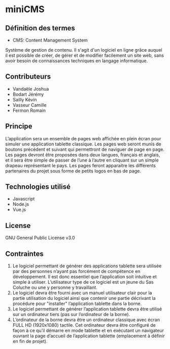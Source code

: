 # miniCMS

## Définition des termes
- CMS: Content Management System

Système de gestion de contenu. Il s'agit d'un logiciel en ligne grâce auquel il est possible de créer, de gérer et de modifier facilement un site web, sans avoir besoin de connaissances techniques en langage informatique.

## Contributeurs
- Vandaële Joshua
- Bodart Jérémy
- Sailly Kévin
- Vasseur Camille
- Fermon Romain

## Principe
L’application sera un ensemble de pages web affichée en plein écran pour simuler une application tablette classique. Les pages web seront munis de boutons précédent et suivant qui permettront de naviguer de page en page. Les pages devront être proposées dans deux langues, français
et anglais, et il sera être simple de passer de l’une à l’autre en cliquant sur un simple drapeau représentant le pays. Les pages feront apparaitre les différents partenaires du projet sous forme de
petits logos en bas de page.

## Technologies utilisé
- Javascript
- Node.js
- Vue.js

## License
GNU General Public License v3.0

## Contraintes
1. Le logiciel permettant de générer des applications tablette sera utilisée par des personnes
n’ayant pas forcément de compétence en développement. Il est donc essentiel que l’application soit intuitive et simple à utiliser. L’utilisateur type de ce logiciel est un jeune du Sas
Coluche ou une y personne y travaillant.
2. Le logiciel devra être fourni avec un manuel utilisateur clair pour la partie utilisation du
logiciel ainsi que contenir une partie décrivant la procédure pour "installer" l’application
tablette dans la borne.
3. Le logiciel permettant de générer l’application tablette devra être utilisé sur un ordinateur
tiers (pas sur l’ordinateur de la borne).
4. L’ordinateur de la borne devra être un ordinateur classique avec écran FULL HD (1920x1080)
tactile. Cet ordinateur devra être configuré de façon à ce qu’il démarre en mode tablette et
en exécutant un navigateur ouvrant la page d’accueil de l’application tablette (emplacement à définir en fin de projet).
